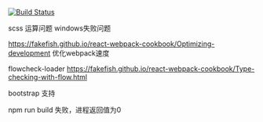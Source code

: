
[![Build Status](https://travis-ci.org/wangkechun/MyApp2.svg?branch=master)](https://travis-ci.org/wangkechun/MyApp2)

scss 运算问题
windows失败问题

https://fakefish.github.io/react-webpack-cookbook/Optimizing-development 优化webpack速度

flowcheck-loader https://fakefish.github.io/react-webpack-cookbook/Type-checking-with-flow.html

bootstrap 支持


npm run build 失败，进程返回值为0
